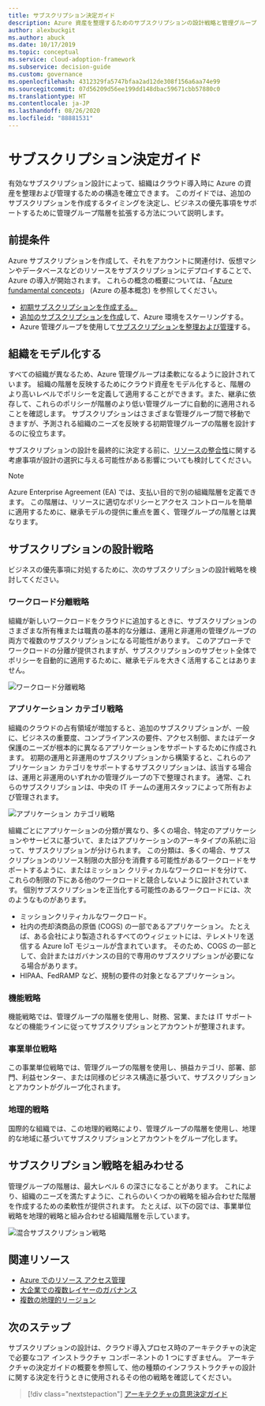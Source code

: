 ```yaml
---
title: サブスクリプション決定ガイド
description: Azure 資産を整理するためのサブスクリプションの設計戦略と管理グループ階層について説明します。
author: alexbuckgit
ms.author: abuck
ms.date: 10/17/2019
ms.topic: conceptual
ms.service: cloud-adoption-framework
ms.subservice: decision-guide
ms.custom: governance
ms.openlocfilehash: 4312329fa5747bfaa2ad12de308f156a6aa74e99
ms.sourcegitcommit: 07d56209d56ee199dd148dbac59671cbb57880c0
ms.translationtype: HT
ms.contentlocale: ja-JP
ms.lasthandoff: 08/26/2020
ms.locfileid: "88881531"
---
```

# <a name="subscription-decision-guide"></a>サブスクリプション決定ガイド

有効なサブスクリプション設計によって、組織はクラウド導入時に Azure の資産を整理および管理するための構造を確立できます。 このガイドでは、追加のサブスクリプションを作成するタイミングを決定し、ビジネスの優先事項をサポートするために管理グループ階層を拡張する方法について説明します。

## <a name="prerequisites"></a>前提条件

Azure サブスクリプションを作成して、それをアカウントに関連付け、仮想マシンやデータベースなどのリソースをサブスクリプションにデプロイすることで、Azure の導入が開始されます。 これらの概念の概要については、「[Azure fundamental concepts](../../ready/considerations/fundamental-concepts.md)」 (Azure の基本概念) を参照してください。

- [初期サブスクリプションを作成する。](../../ready/azure-best-practices/initial-subscriptions.md)
- [追加のサブスクリプションを作成](../../ready/azure-best-practices/scale-subscriptions.md)して、Azure 環境をスケーリングする。
- Azure 管理グループを使用して[サブスクリプションを整理および管理](../../ready/azure-best-practices/organize-subscriptions.md)する。

## <a name="model-your-organization"></a>組織をモデル化する

すべての組織が異なるため、Azure 管理グループは柔軟になるように設計されています。 組織の階層を反映するためにクラウド資産をモデル化すると、階層のより高いレベルでポリシーを定義して適用することができます。また、継承に依存して、これらのポリシーが階層のより低い管理グループに自動的に適用されることを確認します。 サブスクリプションはさまざまな管理グループ間で移動できますが、予測される組織のニーズを反映する初期管理グループの階層を設計するのに役立ちます。

サブスクリプションの設計を最終的に決定する前に、[リソースの整合性](../resource-consistency/index.md)に関する考慮事項が設計の選択に与える可能性がある影響についても検討してください。

> [!NOTE]
> Azure Enterprise Agreement (EA) では、支払い目的で別の組織階層を定義できます。 この階層は、リソースに適切なポリシーとアクセス コントロールを簡単に適用するために、継承モデルの提供に重点を置く、管理グループの階層とは異なります。

## <a name="subscription-design-strategies"></a>サブスクリプションの設計戦略

ビジネスの優先事項に対処するために、次のサブスクリプションの設計戦略を検討してください。

### <a name="workload-separation-strategy"></a>ワークロード分離戦略

組織が新しいワークロードをクラウドに追加するときに、サブスクリプションのさまざまな所有権または職責の基本的な分離は、運用と非運用の管理グループの両方で複数のサブスクリプションになる可能性があります。 このアプローチでワークロードの分離が提供されますが、サブスクリプションのサブセット全体でポリシーを自動的に適用するために、継承モデルを大きく活用することはありません。

![ワークロード分離戦略](../../_images/ready/management-group-hierarchy-v2.png)

### <a name="application-category-strategy"></a>アプリケーション カテゴリ戦略

組織のクラウドの占有領域が増加すると、追加のサブスクリプションが、一般に、ビジネスの重要度、コンプライアンスの要件、アクセス制御、またはデータ保護のニーズが根本的に異なるアプリケーションをサポートするために作成されます。 初期の運用と非運用のサブスクリプションから構築すると、これらのアプリケーション カテゴリをサポートするサブスクリプションは、該当する場合は、運用と非運用のいずれかの管理グループの下で整理されます。 通常、これらのサブスクリプションは、中央の IT チームの運用スタッフによって所有および管理されます。

![アプリケーション カテゴリ戦略](../../_images\decision-guides\decision-guide-subscriptions-hierarchy.png)

組織ごとにアプリケーションの分類が異なり、多くの場合、特定のアプリケーションやサービスに基づいて、またはアプリケーションのアーキタイプの系統に沿って、サブスクリプションが分けられます。 この分類は、多くの場合、サブスクリプションのリソース制限の大部分を消費する可能性があるワークロードをサポートするように、またはミッション クリティカルなワークロードを分けて、これらの制限の下にある他のワークロードと競合しないように設計されています。 個別サブスクリプションを正当化する可能性のあるワークロードには、次のようなものがあります。

- ミッションクリティカルなワークロード。
- 社内の売却済商品の原価 (COGS) の一部であるアプリケーション。 たとえば、ある会社により製造されるすべてのウィジェットには、テレメトリを送信する Azure IoT モジュールが含まれています。 そのため、COGS の一部として、会計またはガバナンスの目的で専用のサブスクリプションが必要になる場合があります。
- HIPAA、FedRAMP など、規制の要件の対象となるアプリケーション。

### <a name="functional-strategy"></a>機能戦略

機能戦略では、管理グループの階層を使用し、財務、営業、または IT サポートなどの機能ラインに従ってサブスクリプションとアカウントが整理されます。

### <a name="business-unit-strategy"></a>事業単位戦略

この事業単位戦略では、管理グループの階層を使用し、損益カテゴリ、部署、部門、利益センター、または同様のビジネス構造に基づいて、サブスクリプションとアカウントがグループ化されます。

### <a name="geographic-strategy"></a>地理的戦略

国際的な組織では、この地理的戦略により、管理グループの階層を使用し、地理的な地域に基づいてサブスクリプションとアカウントをグループ化します。

## <a name="mix-subscription-strategies"></a>サブスクリプション戦略を組みわせる

管理グループの階層は、最大レベル 6 の深さになることがあります。 これにより、組織のニーズを満たすように、これらのいくつかの戦略を組み合わせた階層を作成するための柔軟性が提供されます。 たとえば、以下の図では、事業単位戦略を地理的戦略と組み合わせる組織階層を示しています。

![混合サブスクリプション戦略](../../_images\decision-guides\decision-guide-subscriptions-hierarchy-mixed.png)

## <a name="related-resources"></a>関連リソース

- [Azure でのリソース アクセス管理](../../govern/resource-consistency/resource-access-management.md)
- [大企業での複数レイヤーのガバナンス](../../govern/guides/complex/multiple-layers-of-governance.md)
- [複数の地理的リージョン](../../migrate/azure-best-practices/multiple-regions.md)

## <a name="next-steps"></a>次のステップ

サブスクリプションの設計は、クラウド導入プロセス時のアーキテクチャの決定で必要なコア インストラクチャ コンポーネントの 1 つにすぎません。 アーキテクチャの決定ガイドの概要を参照して、他の種類のインフラストラクチャの設計に関する決定を行うときに使用されるその他の戦略を確認してください。

> [!div class="nextstepaction"]
> [アーキテクチャの意思決定ガイド](../index.md)
